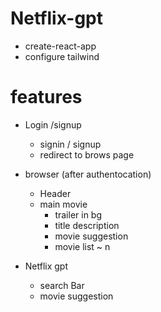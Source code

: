 #  Netflix-gpt

- create-react-app
- configure tailwind

# features
- Login /signup
    - signin / signup
    - redirect to brows page
-  browser (after authentocation)
    - Header
    - main movie
        - trailer in bg
        - title description
        - movie suggestion
         - movie list ~ n

- Netflix gpt 
    - search Bar
    - movie suggestion
